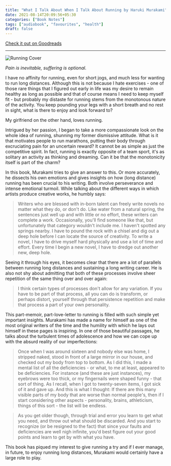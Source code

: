 ```yaml
---
title: "What I Talk About When I Talk About Running by Haruki Murakami"
date: 2021-08-14T20:09:56+05:30
categories: ["Book Notes"]
tags: ["audiobook", "favourites", "health"]
draft: false
---
```


[Check it out on Goodreads](https://www.goodreads.com/review/show/4168404043)

------------------------------------

![Running Cover](/images/running-murakami.jpg#center "Running Cover")

_Pain is inevitable, suffering is optional._

I have no affinity for running, even for short jogs, and much less for wanting to run long distances. Although this is not because I hate exercises - one of those rare things that I figured out early in life was my desire to remain healthy as long as possible and that of course means I need to keep myself fit - but probably my distaste for running stems from the monotonous nature of the activity. You keep pounding your legs with a short breath and no rest in sight, what is there to
enjoy and look forward to?

My girlfriend on the other hand, loves running.

Intrigued by her passion, I began to take a more compassionate look on the whole idea of running, shunning my former dismissive attitude. What is it that motivates people to run marathons, putting their body through excruciating pain for an uncertain reward? It cannot be as simple as just the competitive spirit. In fact, running is exactly opposite of a team sport, it's as solitary an activity as thinking and dreaming. Can it be that the monotonicity itself is part of the charm?

In this book, Murakami tries to give an answer to this. Or more accurately, he dissects his own emotions and gives insights on how (long distance) running has been crucial to his writing. Both involve perseverance and intense emotional turmoil. While talking about the different ways in which artists produce creative works, he humbly says:

> Writers who are blessed with in-born talent can freely write novels no matter what they do, or don't do. Like water from a natural spring, the sentences just well up and with little or no effort, these writers can complete a work. Occasionally, you'll find someone like that, but unfortunately that category wouldn't include me. I haven't spotted any springs nearby. I have to pound the rock with a chisel and dig out a deep hole before I can locate the source of creativity. To write a novel, I have to drive myself hard physically and use a lot of time and effort. Every time I begin a new novel, I have to dredge out another new, deep hole.

Seeing it through his eyes, it becomes clear that there are a lot of parallels between running long distances and sustaining a long writing career. He is also not shy about admitting that both of these processes involve sheer repetition of the same thing over and over again:

> I think certain types of processes don't allow for any variation. If you have to be part of that process, all you can do is transform, or perhaps distort, yourself through that persistence repetition and make that process a part of your own personality.

This part-memoir, part-love-letter to running is filled with such simple yet important insights. Murakami has made a name for himself as one of the most original writers of the time and the humility with which he lays out himself in these pages is inspiring. In one of those beautiful passages, he talks about the turbulent times of adolescence and how we can cope up with the absurd reality of our imperfections:

> Once when I was around sixteen and nobody else was home, I stripped naked, stood in front of a large mirror in our house, and checked out my body from top to bottom. As I did this, I made a mental list of all the deficiencies - or what, to me at least, appeared to be deficiencies. For instance (and these are just instances), my eyebrows were too thick, or my fingernails were shaped funny - that sort of thing. As I recall, when I got to twenty-seven items, I got sick of it and gave
up. And this is what I thought: If there are this many visible parts of my body that are worse than normal people's, then if I start considering other aspects - personality, brains, athleticism, things of this sort - the list will be endless.

> As you get older though, through trial and error you learn to get what you need, and throw out what should be discarded. And you start to recognize (or be resigned to the fact) that since your faults and deficiencies are well nigh infinite, you'd best figure out your good points and learn to get by with what you have.

This book has piqued my interest to give running a try and if I ever manage, in future, to enjoy running long distances, Murakami would certainly have a large role to play.
